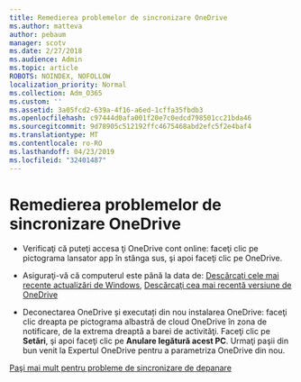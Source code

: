 ```yaml
---
title: Remedierea problemelor de sincronizare OneDrive
ms.author: matteva
author: pebaum
manager: scotv
ms.date: 2/27/2018
ms.audience: Admin
ms.topic: article
ROBOTS: NOINDEX, NOFOLLOW
localization_priority: Normal
ms.collection: Adm_O365
ms.custom: ''
ms.assetid: 3a05fcd2-639a-4f16-a6ed-1cffa35fbdb3
ms.openlocfilehash: c97444d0afa001f20e7c0edcd798501cc21bda46
ms.sourcegitcommit: 9d78905c512192ffc4675468abd2efc5f2e4baf4
ms.translationtype: MT
ms.contentlocale: ro-RO
ms.lasthandoff: 04/23/2019
ms.locfileid: "32401487"
---
```

# <a name="fix-onedrive-sync-problems"></a>Remedierea problemelor de sincronizare OneDrive

- Verificaţi că puteţi accesa ţi OneDrive cont online: faceţi clic pe pictograma lansator app în stânga sus, şi apoi faceţi clic pe OneDrive.
    
- Asiguraţi-vă că computerul este până la data de: [Descărcaţi cele mai recente actualizări de Windows](http://go.microsoft.com/fwlink/p/?LinkId=825773), [Descărcaţi cea mai recentă versiune de OneDrive](https://go.microsoft.com/fwlink/p/?linkid=844652)
    
- Deconectarea OneDrive și executați din nou instalarea OneDrive: faceţi clic dreapta pe pictograma albastră de cloud OneDrive în zona de notificare, de la extrema dreaptă a barei de activităţi. Faceţi clic pe **Setări**, şi apoi faceţi clic pe **Anulare legătură acest PC**. Urmaţi paşii din bun venit la Expertul OneDrive pentru a parametriza OneDrive din nou.
    
[Paşi mai mult pentru probleme de sincronizare de depanare](https://go.microsoft.com/fwlink/?linkid=866431)
  

